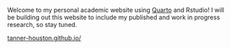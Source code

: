 Welcome to my personal academic website using [Quarto](https://quarto.org/) and Rstudio! I will be building out this website to include my published and work in progress research, so stay tuned. 

[tanner-houston.github.io/](https://tanner-houston.github.io/)
